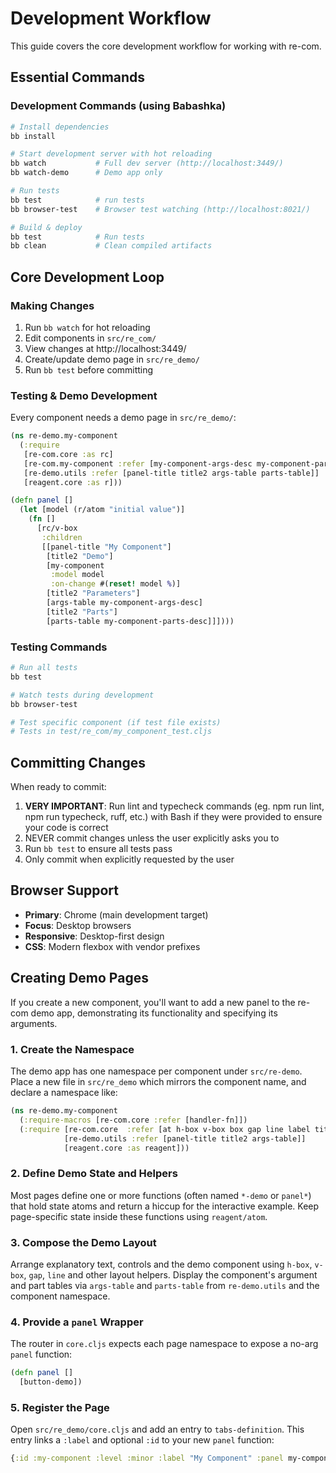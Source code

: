 # Development Workflow

This guide covers the core development workflow for working with re-com.

## Essential Commands

### Development Commands (using Babashka)
```bash
# Install dependencies
bb install

# Start development server with hot reloading
bb watch           # Full dev server (http://localhost:3449/)
bb watch-demo      # Demo app only

# Run tests
bb test            # run tests
bb browser-test    # Browser test watching (http://localhost:8021/)

# Build & deploy
bb test            # Run tests
bb clean           # Clean compiled artifacts
```

## Core Development Loop

### Making Changes
1. Run `bb watch` for hot reloading
2. Edit components in `src/re_com/`
3. View changes at http://localhost:3449/
4. Create/update demo page in `src/re_demo/`
5. Run `bb test` before committing

### Testing & Demo Development

Every component needs a demo page in `src/re_demo/`:

```clojure
(ns re-demo.my-component
  (:require
   [re-com.core :as rc]
   [re-com.my-component :refer [my-component-args-desc my-component-parts-desc]]
   [re-demo.utils :refer [panel-title title2 args-table parts-table]]
   [reagent.core :as r]))

(defn panel []
  (let [model (r/atom "initial value")]
    (fn []
      [rc/v-box
       :children
       [[panel-title "My Component"]
        [title2 "Demo"]
        [my-component
         :model model
         :on-change #(reset! model %)]
        [title2 "Parameters"]
        [args-table my-component-args-desc]
        [title2 "Parts"]
        [parts-table my-component-parts-desc]]])))
```

### Testing Commands

```bash
# Run all tests
bb test

# Watch tests during development  
bb browser-test

# Test specific component (if test file exists)
# Tests in test/re_com/my_component_test.cljs
```

## Committing Changes

When ready to commit:

1. **VERY IMPORTANT**: Run lint and typecheck commands (eg. npm run lint, npm run typecheck, ruff, etc.) with Bash if they were provided to ensure your code is correct
2. NEVER commit changes unless the user explicitly asks you to
3. Run `bb test` to ensure all tests pass
4. Only commit when explicitly requested by the user

## Browser Support

- **Primary**: Chrome (main development target)
- **Focus**: Desktop browsers
- **Responsive**: Desktop-first design
- **CSS**: Modern flexbox with vendor prefixes

## Creating Demo Pages

If you create a new component, you'll want to add a new panel to the re-com demo app, demonstrating its functionality and specifying its arguments.

### 1. Create the Namespace

The demo app has one namespace per component under `src/re-demo`. Place a new file in `src/re_demo` which mirrors the component name, and declare a namespace like:

```clojure
(ns re-demo.my-component
  (:require-macros [re-com.core :refer [handler-fn]])
  (:require [re-com.core  :refer [at h-box v-box box gap line label title]]
            [re-demo.utils :refer [panel-title title2 args-table]]
            [reagent.core :as reagent]))
```

### 2. Define Demo State and Helpers

Most pages define one or more functions (often named `*-demo` or `panel*`) that hold state atoms and return a hiccup for the interactive example. Keep page-specific state inside these functions using `reagent/atom`.

### 3. Compose the Demo Layout

Arrange explanatory text, controls and the demo component using `h-box`, `v-box`, `gap`, `line` and other layout helpers. Display the component's argument and part tables via `args-table` and `parts-table` from `re-demo.utils` and the component namespace.

### 4. Provide a `panel` Wrapper

The router in `core.cljs` expects each page namespace to expose a no-arg `panel` function:

```clojure
(defn panel []
  [button-demo])
```

### 5. Register the Page

Open `src/re_demo/core.cljs` and add an entry to `tabs-definition`. This entry links a `:label` and optional `:id` to your new `panel` function:

```clojure
{:id :my-component :level :minor :label "My Component" :panel my-component/panel}
```